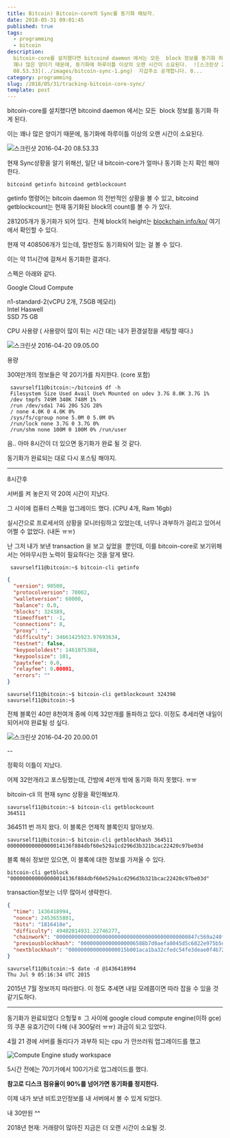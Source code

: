 ```yaml
---
title: Bitcoin) Bitcoin-core의 Sync를 동기화 해보자.
date: 2018-05-31 09:01:45
published: true
tags:
  - programming
  - bitcoin
description:
  bitcoin-core를 설치했다면 bitcoind daemon 에서는 모든  block 정보를 동기화 하게 된다. 이는
  꽤나 많은 양이기 때문에, 동기화에 하루이틀 이상의 오랜 시간이 소요된다.  ![스크린샷 2016-04-20
  08.53.33](../images/bitcoin-sync-1.png)  지갑주소 공개합니다. 0...
category: programming
slug: /2018/05/31/tracking-bitcoin-core-sync/
template: post
---
```


bitcoin-core를 설치했다면 bitcoind daemon 에서는 모든  block 정보를 동기화 하게 된다.

이는 꽤나 많은 양이기 때문에, 동기화에 하루이틀 이상의 오랜 시간이 소요된다.

![스크린샷 2016-04-20 08.53.33](../images/bitcoin-sync-1.png)

현재 Sync상황을 알기 위해선, 일단 내 bitcoin-core가 얼마나 동기화 는지 확인 해야 한다.

```
bitcoind getinfo bitcoind getblockcount
```

getinfo 명령어는 bitcoin daemon 의 전반적인 상황을 볼 수 있고, bitcoind getblockcount는 현재 동기화된 block의 count를 볼 수 가 있다.

281205개가 동기화가 되어 있다.  전체 block의 height는 [blockchain.info/ko/](https://blockchain.info/ko/) 여기에서 확인할 수 있다.

현재 약 408506개가 있는데, 절반정도 동기화되어 있는 걸 볼 수 있다.

이는 약 11시간에 걸쳐서 동기화한 결과다.

스펙은 아래와 같다.

Google Cloud Compute

n1-standard-2(vCPU 2개, 7.5GB 메모리)  
 Intel Haswell  
 SSD 75 GB

CPU 사용량 ( 사용량이 많이 튀는 시간 대는 내가 환경설정을 세팅할 때다.)

![스크린샷 2016-04-20 09.05.00](../images/bitcoin-sync-2.png)

용량

30여만개의 정보들은 약 20기가를 차지한다. (core 포함)

```
 savurself11@bitcoin:~/bitcoin$ df -h
 Filesystem Size Used Avail Use% Mounted on udev 3.7G 8.0K 3.7G 1%
 /dev tmpfs 749M 340K 748M 1%
 /run /dev/sda1 74G 20G 52G 28%
 / none 4.0K 0 4.0K 0%
 /sys/fs/cgroup none 5.0M 0 5.0M 0%
 /run/lock none 3.7G 0 3.7G 0%
 /run/shm none 100M 0 100M 0% /run/user
```

음.. 아마 8시간이 더 있으면 동기화가 완료 될 것 같다.

동기화가 완료되는 대로 다시 포스팅 해야지.

---

8시간후

서버를 켜 놓은지 약 20여 시간이 지났다.

그 사이에 컴퓨터 스펙을 업그레이드 했다. (CPU 4개, Ram 16gb)

실시간으로 프로세서의 상황을 모니터링하고 있었는데, 너무나 과부하가 걸리고 있어서 어쩔 수 없었다. (내돈 ㅠㅠ)

난 그저 내가 보낸 transaction 을 보고 싶었을  뿐인데, 이를 bitcoin-core로 보기위해서는 어마무시한 노력이 필요하다는 것을 알게 됐다.

```
 savurself11@bitcoin:~$ bitcoin-cli getinfo
```

```json
{
  "version": 90500,
  "protocolversion": 70002,
  "walletversion": 60000,
  "balance": 0.0,
  "blocks": 324389,
  "timeoffset": -1,
  "connections": 8,
  "proxy": "",
  "difficulty": 34661425923.97693634,
  "testnet": false,
  "keypoololdest": 1461075368,
  "keypoolsize": 101,
  "paytxfee": 0.0,
  "relayfee": 0.00001,
  "errors": ""
}
```

```
savurself11@bitcoin:~$ bitcoin-cli getblockcount 324398 savurself11@bitcoin:~$
```

전체 블록인 40만 8천여개 중에 이제 32만개를 돌파하고 있다. 이정도 추세라면 내일이 되어서야 완료될 성 싶다.

![스크린샷 2016-04-20 20.00.01](../images/bitcoin-sync-1.png)

--

정확히 이틀이 지났다.

어제 32만개라고 포스팅했는데, 간밤에 4만개 밖에 동기화 하지 못했다. ㅠㅠ

bitcoin-cli 의 현재 sync 상황을 확인해보자.

```
savurself11@bitcoin:~$ bitcoin-cli getblockcount
364511
```

364511 번 까지 왔다. 이 블록은 언제적 블록인지 알아보자.

```
savurself11@bitcoin:~$ bitcoin-cli getblockhash 364511 000000000000000014136f884dbf60e529a1cd296d3b321bcac22420c97be03d
```

블록 해쉬 정보만 있으면, 이 블록에 대한 정보를 가져올 수 있다.

```
bitcoin-cli getblock "000000000000000014136f884dbf60e529a1cd296d3b321bcac22420c97be03d"
```

transaction정보는 너무 많아서 생략한다.

```json
{
  "time": 1436418994,
  "nonce": 2453655801,
  "bits": "1816418e",
  "difficulty": 49402014931.22746277,
  "chainwork": "0000000000000000000000000000000000000000000847c569a240f670fc6820",
  "previousblockhash": "000000000000000006588b7d0aefa8045d5c6822e975b5d37558610f406880ac",
  "nextblockhash": "0000000000000000015b001aca1ba32cfedc54fe3deae0f4b724b321e3b7b425"
}
```

```
savurself11@bitcoin:~$ date -d @1436418994
Thu Jul 9 05:16:34 UTC 2015
```

2015년 7월 정보까지 따라왔다. 이 정도 추세면 내일 모레쯤이면 따라 잡을 수 있을 것 같기도하다.

---

동기화가 완료되었다 으헝헣ㅎ
그 사이에 google cloud compute engine(이하 gce) 의 쿠폰 유효기간이 다해 (내 300달러 ㅠㅠ) 과금이 되고 있었다.

4월 21 경에 서버를 돌리다가 과부하 되는 cpu 가 안쓰러워 업그레이드를 했고

![Compute Engine study workspace](../images/bitcoin-sync-4.png)

5시간 전에는 70기가에서 100기가로 업그레이드를 했다.

**참고로 디스크 점유율이 90%를 넘어가면 동기화를 정지한다.**

이제 내가 보낸 비트코인정보를 내 서버에서 볼 수 있게 되었다.

내 30만원 ^^

2018년 현재: 거래량이 많아진 지금은 더 오랜 시간이 소요될 것.
